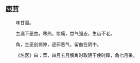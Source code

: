 ## 鹿茸
<p>&emsp;&emsp;
味甘温。
</p>
<p>&emsp;&emsp;
主漏下恶血，寒热，惊痫，益气强志，生齿不老。
</p>
<p>&emsp;&emsp;
角，主恶创痈肿，逐邪恶气，留血在阴中。
</p>
<p>&emsp;&emsp;
《名医》曰：茸，四月五月解角时取阴干使时躁，角七月采。
</p>
